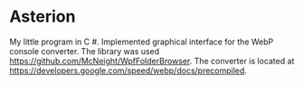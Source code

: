 # Asterion
My little program in C #.
Implemented graphical interface for the WebP console converter.
The library was used https://github.com/McNeight/WpfFolderBrowser.
The converter is located at https://developers.google.com/speed/webp/docs/precompiled.
